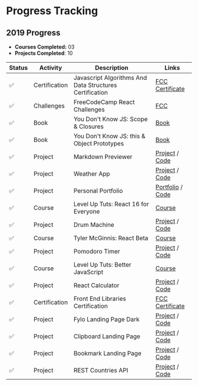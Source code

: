 # Progress Tracking

## 2019 Progress

- **Courses Completed:** 03
- **Projects Completed**: 10

| Status | Activity | Description | Links |    
|---|---|---|---|
| ✅ | Certification | Javascript Algorithms And Data Structures Certification | [FCC Certificate](https://www.freecodecamp.org/certification/sheriallis/javascript-algorithms-and-data-structures) |
| ✅ | Challenges | FreeCodeCamp React Challenges | [FCC]()
| ✅| Book | You Don't Know JS: Scope & Closures | [Book](https://github.com/getify/You-Dont-Know-JS/blob/master/scope%20&%20closures/README.md#you-dont-know-js-scope--closures)|
| ✅| Book |You Don't Know JS: this & Object Prototypes | [Book](https://github.com/getify/You-Dont-Know-JS/blob/master/this%20&%20object%20prototypes/README.md#you-dont-know-js-this--object-prototypes)
| ✅ | Project | Markdown Previewer | [Project](https://srd-markdown-previewer.netlify.com/) / [Code](https://github.com/sheriallis/markdown-previewer)
| ✅ | Project | Weather App | [Project](https://srd-weather-app.netlify.com/) / [Code](https://github.com/sheriallis/weather-app)
| ✅ | Project | Personal Portfolio | [Portfolio](http://sheriallis.com/) / [Code](https://github.com/sheriallis/sheriallis.github.io)
| ✅ | Course | Level Up Tuts: React 16 for Everyone | [Course](https://www.leveluptutorials.com/tutorials/react-16-for-everyone)|
| ✅ | Project | Drum Machine | [Project](https://urjj2.codesandbox.io/) / [Code](https://codesandbox.io/s/drumkit-urjj2)
| ✅ | Course | Tyler McGinnis: React Beta | [Course](https://tylermcginnis.com/courses/)
| ✅ | Project | Pomodoro Timer | [Project](https://srd-pomodoro-timer.netlify.com/) / [Code](https://github.com/sheriallis/pomodoro-timer)
| ✅ | Course | Level Up Tuts: Better JavaScript | [Course](https://www.leveluptutorials.com/tutorials/better-javascript)
| ✅ | Project | React Calculator | [Project](https://srd-react-calculator.netlify.com/) / [Code](https://github.com/sheriallis/react-calculator)
| ✅ | Certification | Front End Libraries Certification | [FCC Certificate](https://www.freecodecamp.org/certification/sheriallis/front-end-libraries)
| ✅ | Project | Fylo Landing Page Dark | [Project](https://srd-fylo-landing-page-dark.netlify.com/) / [Code](https://github.com/sheriallis/fylo-landing-page-dark)
| ✅ | Project | Clipboard Landing Page | [Project](https://srd-clipboard-landing-page.netlify.com/) / [Code](https://github.com/sheriallis/clipboard-landing-page)
| ✅ | Project | Bookmark Landing Page | [Project](https://srd-bookmark-landing-page.netlify.com/) / [Code](https://github.com/sheriallis/bookmark-landing-page)
| ✅ | Project | REST Countries API | [Project](https://srd-whereintheworld.netlify.com/) / [Code](https://github.com/sheriallis/where-in-the-world)